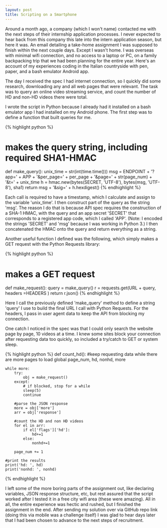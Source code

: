 ```yaml
---
layout: post
title: Scripting on a Smartphone
---
```


Around a month ago, a company (which I won't name) contacted me with the next steps of their internship application processes. 
I never expected to hear back from this company this late into the intern application season, but here it was. An email detailing a take-home assignment
I was supposed to finish within the next couple days. Except I wasn't home. I was overseas with minimal wifi connection, and no access to a laptop or PC, 
on a family backpacking trip that we had been planning for the entire year. Here's an account of my experiences coding in the 
Italian countryside with pen, paper, and a bash emulator Android app.

The day I received the spec I had internet connection, so I quickly did some research, downloading any and all web pages that 
were relevant. The task was to query an online video streaming service, and count the number of HD and non-HD videos there were
total. 

I wrote the script in Python because I already had it installed on a bash emulator app I had installed on my Android phone.
The first step was to define a function that built queries for me.

{% highlight python %}
# makes the query string, including required SHA1-HMAC
def make_query():
    unix_time = str(int(time.time()))
    msg = ENDPOINT + '?app=' + APP + '&per_page=' + per_page + '&page=' + str(page_num) + '&t=' + unix_time
    h = hmac.new(bytes(SECRET, 'UTF-8'), bytes(msg, 'UTF-8'), sha1)
    return msg + '&sig=' + h.hexdigest()
{% endhighlight %}

Each call is required to have a timestamp, which I calculate and assign to the variable 'unix_time'. I then construct part 
of the query as the string 'msg'. The reason I do that is because API spec requires the construction of a SHA-1 HMAC, with the query 
and an app secret 'SECRET' that corresponds to a registered app code, which I called 'APP'. (Note: I encoded the strings 'SECRET'
and 'msg' because I was working in Python 3.) I then concatenated the HMAC onto the query and return everything as a string. 

Another useful function I defined was the following, which simply makes a GET request with the Python Requests library: 

{% highlight python %}
# makes a GET request 
def make_request():
    query = make_query()
    r = requests.get(URL + query, headers =HEADERS )
    return r.json()
{% endhighlight %}

Here I call the previously defined 'make_query' method to define a string 'query' I use to build the final URL I call
with Python Requests. For the headers, I pass in user agent data to keep the API from blocking my connection. 

One catch I noticed in the spec was that I could only search the website page by page, 10 videos at a time. 
I knew some sites block your connection after requesting data too quickly, so included a try/catch to GET or system sleep.

{% highlight python %}
def count_hd():
    #keep requesting data while there are more pages to load 
    global page_num, hd, nonhd, more

    while more:
        try:
            obj = make_request()
        except:
            # if blocked, stop for a while 
            sleep(5)
            continue

        #parse the JSON response 
        more = obj['more']
        arr = obj['response']

        #count the HD and non HD videos 
        for el in arr:
            if el['flags']['hd']:
                hd+=1
            else:
                nonhd+=1

        page_num += 1

    #print the results 
    print('hd: ', hd)
    print('nonhd: ', nonhd)

{% endhighlight %}

I left some of the more boring parts of the assignment out, like declaring variables, JSON response structure, etc, but 
rest assured that the script worked after I tested it in a free city wifi area (these were amazing). All in all, the entire experience
was hectic and rushed, but I finished the assignment in the end. After sending my solution over via GitHub repo link (doing this
via mobile was a challenge itself) I was glad to hear days later that I had been chosen to advance to the next steps of 
recruitment. 
